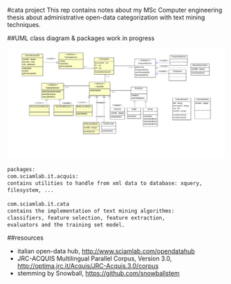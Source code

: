 #cata project
This rep contains notes about my MSc Computer engineering thesis about administrative open-data categorization with text mining techniques.

##UML class diagram & packages
work in progress

![Alt text](th/img/UMLclassi.png?raw=true "UML")

```
packages:
com.sciamlab.it.acquis:
contains utilities to handle from xml data to database: xquery, filesystem, ...

com.sciamlab.it.cata
contains the implementation of text mining algorithms:
classifiers, feature selection, feature extraction, 
evaluators and the training set model.

```

##resources
* italian open-data hub, http://www.sciamlab.com/opendatahub
* JRC-ACQUIS Multilingual Parallel Corpus, Version 3.0, http://optima.jrc.it/Acquis/JRC-Acquis.3.0/corpus
* stemming by Snowball, https://github.com/snowballstem

